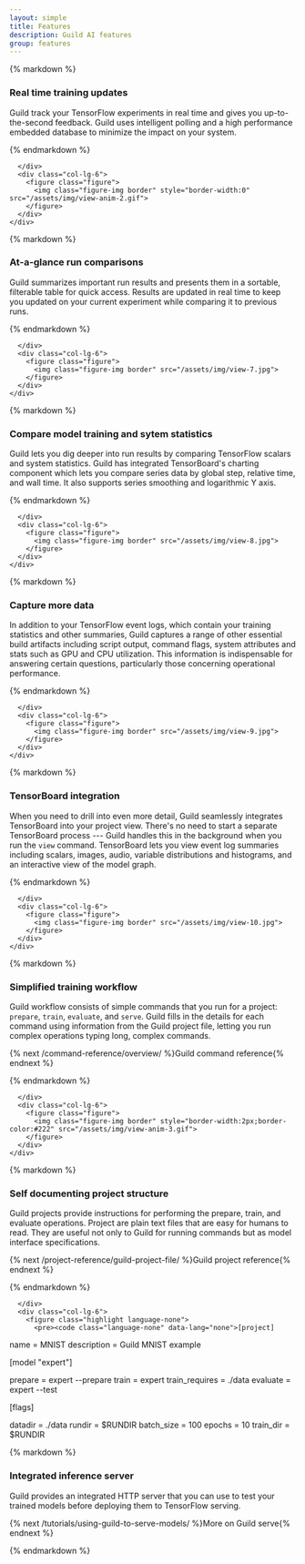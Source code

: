 ```yaml
---
layout: simple
title: Features
description: Guild AI features
group: features
---
```


<style>
 figure {
    width: 100%;
 }

 figure img {
     width: 100%;
 }

 .figure-img {
      margin-bottom: 10px;
 }

 .highlight pre {
     margin: 5px 12px;
 }

 .highlight pre code {
     font-size: 0.75rem;
 }
</style>

<div class="bd-featurette guild-features" style="border-top:none">
  <div class="container">
    <div class="row">
      <div class="col-lg-6">

{% markdown %}

### Real time training updates

Guild track your TensorFlow experiments in real time and gives you
up-to-the-second feedback. Guild uses intelligent polling and a high
performance embedded database to minimize the impact on your system.

{% endmarkdown %}

      </div>
      <div class="col-lg-6">
        <figure class="figure">
          <img class="figure-img border" style="border-width:0" src="/assets/img/view-anim-2.gif">
        </figure>
      </div>
    </div>
  </div>
</div>

<div class="bd-featurette guild-features">
  <div class="container">
    <div class="row">
      <div class="col-lg-6">

{% markdown %}

### At-a-glance run comparisons

Guild summarizes important run results and presents them in a
sortable, filterable table for quick access. Results are updated in
real time to keep you updated on your current experiment while
comparing it to previous runs.

{% endmarkdown %}

      </div>
      <div class="col-lg-6">
        <figure class="figure">
          <img class="figure-img border" src="/assets/img/view-7.jpg">
        </figure>
      </div>
    </div>
  </div>
</div>

<div class="bd-featurette guild-features">
  <div class="container">
    <div class="row">
      <div class="col-lg-6">

{% markdown %}

### Compare model training and sytem statistics


Guild lets you dig deeper into run results by comparing TensorFlow
scalars and system statistics. Guild has integrated TensorBoard's
charting component which lets you compare series data by global step,
relative time, and wall time. It also supports series smoothing and
logarithmic Y axis.

{% endmarkdown %}

      </div>
      <div class="col-lg-6">
        <figure class="figure">
          <img class="figure-img border" src="/assets/img/view-8.jpg">
        </figure>
      </div>
    </div>
  </div>
</div>

<div class="bd-featurette guild-features">
  <div class="container">
    <div class="row">
      <div class="col-lg-6">

{% markdown %}

### Capture more data


In addition to your TensorFlow event logs, which contain your training
statistics and other summaries, Guild captures a range of other
essential build artifacts including script output, command flags,
system attributes and stats such as GPU and CPU utilization. This
information is indispensable for answering certain questions,
particularly those concerning operational performance.

{% endmarkdown %}

      </div>
      <div class="col-lg-6">
        <figure class="figure">
          <img class="figure-img border" src="/assets/img/view-9.jpg">
        </figure>
      </div>
    </div>
  </div>
</div>

<div class="bd-featurette guild-features">
  <div class="container">
    <div class="row">
      <div class="col-lg-6">

{% markdown %}

### TensorBoard integration

When you need to drill into even more detail, Guild seamlessly
integrates TensorBoard into your project view. There's no need to
start a separate TensorBoard process --- Guild handles this in the
background when you run the `view` command. TensorBoard lets you view
event log summaries including scalars, images, audio, variable
distributions and histograms, and an interactive view of the model
graph.

{% endmarkdown %}

      </div>
      <div class="col-lg-6">
        <figure class="figure">
          <img class="figure-img border" src="/assets/img/view-10.jpg">
        </figure>
      </div>
    </div>
  </div>
</div>

<div class="bd-featurette guild-features">
  <div class="container">
    <div class="row">
      <div class="col-lg-6">

{% markdown %}

### Simplified training workflow

Guild workflow consists of simple commands that you run for a project:
`prepare`, `train`, `evaluate`, and `serve`. Guild fills in the
details for each command using information from the Guild project
file, letting you run complex operations typing long, complex
commands.

{% next /command-reference/overview/ %}Guild command reference{% endnext %}

{% endmarkdown %}

      </div>
      <div class="col-lg-6">
        <figure class="figure">
          <img class="figure-img border" style="border-width:2px;border-color:#222" src="/assets/img/view-anim-3.gif">
        </figure>
      </div>
    </div>
  </div>
</div>

<div class="bd-featurette guild-features">
  <div class="container">
    <div class="row">
      <div class="col-lg-6">

{% markdown %}

### Self documenting project structure

Guild projects provide instructions for performing the prepare, train,
and evaluate operations. Project are plain text files that are easy
for humans to read. They are useful not only to Guild for running
commands but as model interface specifications.

{% next /project-reference/guild-project-file/ %}Guild project reference{% endnext %}

{% endmarkdown %}

      </div>
      <div class="col-lg-6">
        <figure class="highlight language-none">
          <pre><code class="language-none" data-lang="none">[project]

name              = MNIST
description       = Guild MNIST example

[model "expert"]

prepare           = expert --prepare
train             = expert
train_requires    = ./data
evaluate          = expert --test

[flags]

datadir           = ./data
rundir            = $RUNDIR
batch_size        = 100
epochs            = 10
train_dir         = $RUNDIR</code></pre>
        </figure>
      </div>
    </div>
  </div>
</div>

<div class="bd-featurette guild-features">
  <div class="container">
    <div class="row">
      <div class="col-lg-6">

{% markdown %}

### Integrated inference server

Guild provides an integrated HTTP server that you can use to test your
trained models before deploying them to TensorFlow serving.

{% next /tutorials/using-guild-to-serve-models/ %}More on Guild serve{% endnext %}

{% endmarkdown %}
      </div>
      <div class="col-lg-6">
        <figure class="figure">
          <icon class="fa-awesome fa-fw fa-icon-upload-alt"></icon>
        </figure>
      </div>
    </div>
  </div>
</div>
